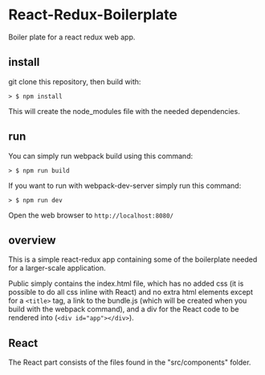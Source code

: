 # React-Redux-Boilerplate
Boiler plate for a react redux web app.

## install

git clone this repository, then build with:
```
> $ npm install
```

This will create the node_modules file with the needed dependencies.

## run

You can simply run webpack build using this command: 

```
> $ npm run build
```

If you want to run with webpack-dev-server simply run this command: 

```
> $ npm run dev
```

Open the web browser to `http://localhost:8080/`

## overview

This is a simple react-redux app containing some of the boilerplate needed for a larger-scale application.

Public simply contains the index.html file, which has no added css (it is possible to do all css inline with React) and no extra html elements except for a ```<title>``` tag, a link to the bundle.js (which will be created when you build with the webpack command), and a div for the React code to be rendered into (```<div id="app"></div>```).

## React

The React part consists of the files found in the "src/components" folder.





